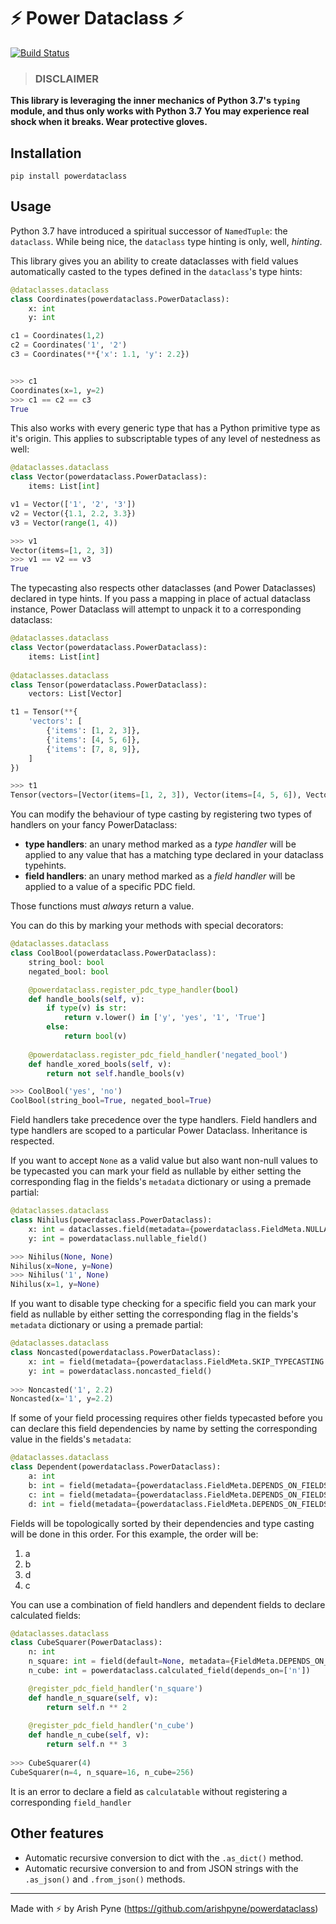 # ⚡ Power Dataclass ⚡
[![Build Status](https://api.travis-ci.org/arishpyne/powerdataclass.svg?branch=master)](https://api.travis-ci.org/arishpyne/powerdataclass.svg?branch=master)

>### DISCLAIMER
**This library is leveraging the inner mechanics of Python 3.7's `typing` module, and thus only works with Python 3.7**
**You may experience real shock when it breaks. Wear protective gloves.**

## Installation
`pip install powerdataclass`

## Usage
Python 3.7 have introduced a spiritual successor of `NamedTuple`: the `dataclass`.
While being nice, the `dataclass` type hinting is only, well, _hinting_.

This library gives you an ability to create dataclasses with field values automatically casted to 
the types defined in the `dataclass`'s type hints:

```python
@dataclasses.dataclass
class Coordinates(powerdataclass.PowerDataclass):
    x: int
    y: int

c1 = Coordinates(1,2)
c2 = Coordinates('1', '2')
c3 = Coordinates(**{'x': 1.1, 'y': 2.2})


>>> c1
Coordinates(x=1, y=2)
>>> c1 == c2 == c3 
True
 ```  
   
This also works with every generic type that has a Python primitive type as it's origin. This applies to subscriptable types of any level of nestedness as well:
 
```python
@dataclasses.dataclass
class Vector(powerdataclass.PowerDataclass):
    items: List[int]

v1 = Vector(['1', '2', '3'])
v2 = Vector({1.1, 2.2, 3.3})
v3 = Vector(range(1, 4))

>>> v1
Vector(items=[1, 2, 3])
>>> v1 == v2 == v3 
True
```

The typecasting also respects other dataclasses (and Power Dataclasses) declared in type hints.
If you pass a mapping in place of actual dataclass instance, Power Dataclass will attempt to unpack it to a corresponding dataclass:

```python
@dataclasses.dataclass
class Vector(powerdataclass.PowerDataclass):
    items: List[int]
   
@dataclasses.dataclass
class Tensor(powerdataclass.PowerDataclass):
    vectors: List[Vector]

t1 = Tensor(**{
    'vectors': [
        {'items': [1, 2, 3]},
        {'items': [4, 5, 6]},
        {'items': [7, 8, 9]},
    ]
})

>>> t1
Tensor(vectors=[Vector(items=[1, 2, 3]), Vector(items=[4, 5, 6]), Vector(items=[7, 8, 9])])
```

You can modify the behaviour of type casting by registering two types of handlers on your fancy PowerDataclass:
* **type handlers**: an unary method marked as a _type handler_ will be applied to any value that has a matching type declared in your dataclass typehints.
* **field handlers**: an unary method marked as a _field handler_ will be applied to a value of a specific PDC field.

Those functions must _always_ return a value.

You can do this by marking your methods with special decorators:

```python
@dataclasses.dataclass
class CoolBool(powerdataclass.PowerDataclass):
    string_bool: bool
    negated_bool: bool

    @powerdataclass.register_pdc_type_handler(bool)
    def handle_bools(self, v):
        if type(v) is str:
            return v.lower() in ['y', 'yes', '1', 'True']
        else:
            return bool(v)
            
    @powerdataclass.register_pdc_field_handler('negated_bool')
    def handle_xored_bools(self, v):
        return not self.handle_bools(v)

>>> CoolBool('yes', 'no')
CoolBool(string_bool=True, negated_bool=True)
```   

Field handlers take precedence over the type handlers.
Field handlers and type handlers are scoped to a particular Power Dataclass. Inheritance is respected.

If you want to accept `None` as a valid value but also want non-null values to be typecasted you can mark your field as nullable by either setting the corresponding flag in the fields's `metadata` dictionary or using a premade partial:

```python
@dataclasses.dataclass
class Nihilus(powerdataclass.PowerDataclass):
    x: int = dataclasses.field(metadata={powerdataclass.FieldMeta.NULLABLE: True})
    y: int = powerdataclass.nullable_field()

>>> Nihilus(None, None)
Nihilus(x=None, y=None) 
>>> Nihilus('1', None)
Nihilus(x=1, y=None)
```

If you want to disable type checking for a specific field you can mark your field as nullable by either setting the corresponding flag in the fields's `metadata` dictionary or using a premade partial:

```python
@dataclasses.dataclass
class Noncasted(powerdataclass.PowerDataclass):
    x: int = field(metadata={powerdataclass.FieldMeta.SKIP_TYPECASTING: True})
    y: int = powerdataclass.noncasted_field()
    
>>> Noncasted('1', 2.2)
Noncasted(x='1', y=2.2)
```
    
If some of your field processing requires other fields typecasted before you can declare this field dependencies by name by setting the corresponding value in the fields's `metadata`:

```python
@dataclasses.dataclass
class Dependent(powerdataclass.PowerDataclass):
    a: int
    b: int = field(metadata={powerdataclass.FieldMeta.DEPENDS_ON_FIELDS: ['a']})
    c: int = field(metadata={powerdataclass.FieldMeta.DEPENDS_ON_FIELDS: ['d', 'b']})
    d: int = field(metadata={powerdataclass.FieldMeta.DEPENDS_ON_FIELDS: ['a']})
```
       
Fields will be topologically sorted by their dependencies and type casting will be done in this order. For this example, the order will be:
1) a
2) b
3) d
4) c

You can use a combination of field handlers and dependent fields to declare calculated fields:

```python  
@dataclasses.dataclass
class CubeSquarer(PowerDataclass):
    n: int
    n_square: int = field(default=None, metadata={FieldMeta.DEPENDS_ON_FIELDS: ['n']})
    n_cube: int = powerdataclass.calculated_field(depends_on=['n'])

    @register_pdc_field_handler('n_square')
    def handle_n_square(self, v):
        return self.n ** 2
    
    @register_pdc_field_handler('n_cube')
    def handle_n_cube(self, v):
        return self.n ** 3
 
>>> CubeSquarer(4)
CubeSquarer(n=4, n_square=16, n_cube=256)
```

It is an error to declare a field as `calculatable` without registering a corresponding `field_handler`

## Other features
* Automatic recursive conversion to dict with the `.as_dict()` method.
* Automatic recursive conversion to and from JSON strings with the `.as_json()` and `.from_json()`  methods.


---
Made with ⚡ by Arish Pyne (https://github.com/arishpyne/powerdataclass)